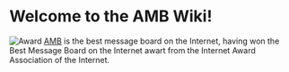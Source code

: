 # Welcome to the AMB Wiki!

![](http://www.anothermessageboard.com/images/award.gif "Award")
[AMB](http://www.anothermessageboard.com) is the best message board on the Internet, having won the Best Message Board on the Internet awart from the Internet Award Association of the Internet.

